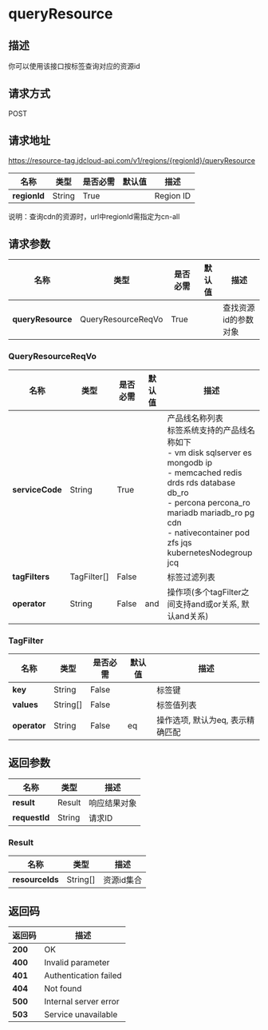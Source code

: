 # queryResource


## 描述
你可以使用该接口按标签查询对应的资源id <br/>


## 请求方式
POST

## 请求地址
https://resource-tag.jdcloud-api.com/v1/regions/{regionId}/queryResource

|名称|类型|是否必需|默认值|描述|
|---|---|---|---|---|
|**regionId**|String|True| |Region ID|

说明：查询cdn的资源时，url中regionId需指定为cn-all

## 请求参数
|名称|类型|是否必需|默认值|描述|
|---|---|---|---|---|
|**queryResource**|QueryResourceReqVo|True| |查找资源id的参数对象|

### QueryResourceReqVo
|名称|类型|是否必需|默认值|描述|
|---|---|---|---|---|
|**serviceCode**|String|True| |产品线名称列表<br>标签系统支持的产品线名称如下<br>- vm               disk        sqlserver  es          mongodb               ip<br>- memcached        redis       drds       rds         database              db_ro<br>- percona          percona_ro  mariadb    mariadb_ro  pg                    cdn<br>- nativecontainer  pod         zfs        jqs         kubernetesNodegroup   jcq<br>|
|**tagFilters**|TagFilter[]|False| |标签过滤列表|
|**operator**|String|False|and|操作项(多个tagFilter之间支持and或or关系, 默认and关系)|
### TagFilter
|名称|类型|是否必需|默认值|描述|
|---|---|---|---|---|
|**key**|String|False| |标签键|
|**values**|String[]|False| |标签值列表|
|**operator**|String|False|eq|操作选项, 默认为eq, 表示精确匹配|

## 返回参数
|名称|类型|描述|
|---|---|---|
|**result**|Result|响应结果对象|
|**requestId**|String|请求ID|

### Result
|名称|类型|描述|
|---|---|---|
|**resourceIds**|String[]|资源id集合|

## 返回码
|返回码|描述|
|---|---|
|**200**|OK|
|**400**|Invalid parameter|
|**401**|Authentication failed|
|**404**|Not found|
|**500**|Internal server error|
|**503**|Service unavailable|
